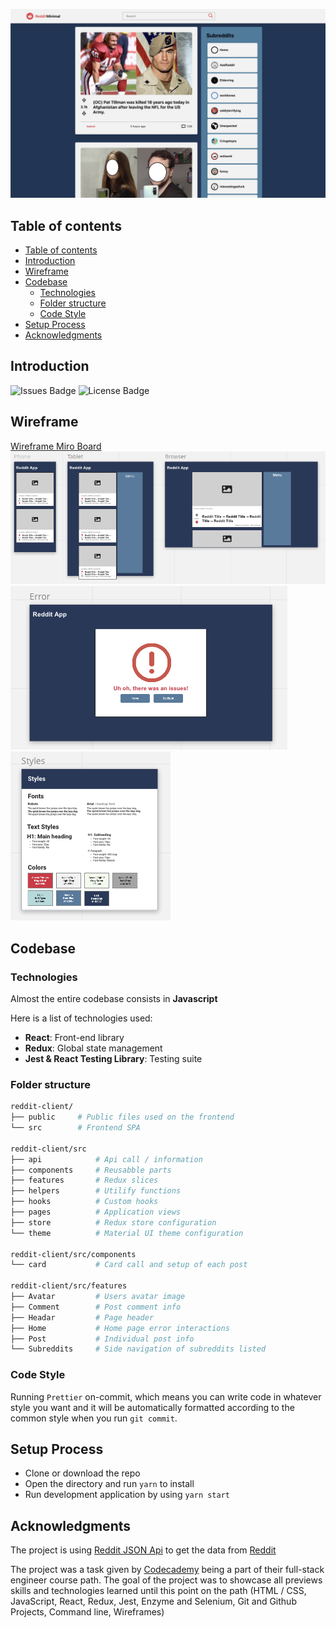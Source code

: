 <div align="center">

![Reddit-App Final][Reddit-App Final]

</div>

## Table of contents

- [Table of contents](#table-of-contents)
- [Introduction](#introduction)
- [Wireframe](#wireframe)
- [Codebase](#codebase)
  - [Technologies](#technologies)
  - [Folder structure](#folder-structure)
  - [Code Style](#code-style)
- [Setup Process](#setup-process)
- [Acknowledgments](#acknowledgments)

## Introduction

![Issues Badge]
![License Badge]

## Wireframe

[Wireframe Miro Board] \
![Wireframe Image][Wireframe Image] \
![Error State][Error State]
![Styles][Styles]

## Codebase

### Technologies

Almost the entire codebase consists in **Javascript**

Here is a list of technologies used:

- **React**: Front-end library
- **Redux**: Global state management
- **Jest & React Testing Library**: Testing suite

### Folder structure

```sh
reddit-client/
├── public     # Public files used on the frontend
└── src        # Frontend SPA

reddit-client/src
├── api            # Api call / information
├── components     # Reusabble parts
├── features       # Redux slices
├── helpers        # Utilify functions
├── hooks          # Custom hooks
├── pages          # Application views
├── store          # Redux store configuration
└── theme          # Material UI theme configuration

reddit-client/src/components
└── card           # Card call and setup of each post

reddit-client/src/features
├── Avatar         # Users avatar image
├── Comment        # Post comment info
├── Headar         # Page header
├── Home           # Home page error interactions
├── Post           # Individual post info
└── Subreddits     # Side navigation of subreddits listed
```

### Code Style

Running `Prettier` on-commit, which means you can write code in whatever style
you want and it will be automatically formatted according to the common style
when you run `git commit`.

## Setup Process

- Clone or download the repo
- Open the directory and run `yarn` to install
- Run development application by using `yarn start`

## Acknowledgments

The project is using
[Reddit JSON Api](https://github.com/reddit-archive/reddit/wiki/JSON) to get the
data from [Reddit](https://www.reddit.com/)

The project was a task given by [Codecademy](https://www.codecademy.com) being a
part of their full-stack engineer course path. The goal of the project was to
showcase all previews skills and technologies learned until this point on the
path (HTML / CSS, JavaScript, React, Redux, Jest, Enzyme and Selenium, Git and
Github Projects, Command line, Wireframes)



[//]: # (Reference links)

  [Group Project Overview]: https://www.codecademy.com/paths/front-end-engineer-career-path/tracks/fecp-22-portfolio-project-reddit-client/modules/fecp-22-group-project-react-redux/informationals/fecp-22-group-project-react-redux

  [Codecademy Project Tasks]: https://www.codecademy.com/paths/front-end-engineer-career-path/tracks/fecp-22-portfolio-project-reddit-client/modules/wdcp-22-reddit-client/kanban_projects/reddit-client

  [Wireframe Image]: https://github.com/bwalshin/reddit-app/blob/main/images/wireframe.png "Wireframe Image"

  [Error State]: https://github.com/bwalshin/reddit-app/blob/main/images/error-state.png "Error State"

  [Styles]: https://github.com/bwalshin/reddit-app/blob/main/images/styles.png "Styles"

  [Reddit-App Final]: https://github.com/bwalshin/reddit-app/blob/main/images/reddit-app_final.png "Reddit-App Final"

  [Wireframe Miro Board]: https://miro.com/app/board/uXjVO8Y0A8w=/

  [Issues Badge]: https://img.shields.io/github/issues/bwalshin/reddit-app

  [License Badge]: https://img.shields.io/github/license/bwalshin/reddit-app